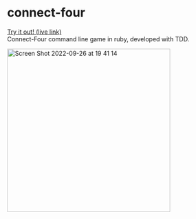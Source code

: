 # connect-four
[Try it out! (live link)](https://replit.com/@BenedictTan1/connect-four?v=1)
<br>
Connect-Four command line game in ruby, developed with TDD.
<br>

<img width="379" alt="Screen Shot 2022-09-26 at 19 41 14" src="https://user-images.githubusercontent.com/89565362/192419031-84e64a32-b497-4535-90fd-9e6e32942c5b.png">

